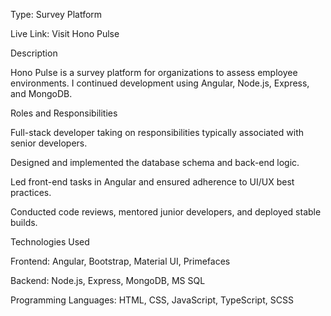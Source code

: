 Type: Survey Platform

Live Link: Visit Hono Pulse

Description

Hono Pulse is a survey platform for organizations to assess employee environments. I continued development using Angular, Node.js, Express, and MongoDB.

Roles and Responsibilities

Full-stack developer taking on responsibilities typically associated with senior developers.

Designed and implemented the database schema and back-end logic.

Led front-end tasks in Angular and ensured adherence to UI/UX best practices.

Conducted code reviews, mentored junior developers, and deployed stable builds.

Technologies Used

Frontend: Angular, Bootstrap, Material UI, Primefaces

Backend: Node.js, Express, MongoDB, MS SQL

Programming Languages: HTML, CSS, JavaScript, TypeScript, SCSS

